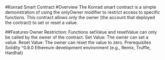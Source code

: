 #Konrad Smart Contract
#Overview
The Konrad smart contract is a simple demonstration of using the onlyOwner modifier to restrict access to specific functions. This contract allows only the owner (the account that deployed the contract) to set or reset a value.

##Features
Owner Restriction: Functions setValue and resetValue can only be called by the owner of the contract.
Set Value: The owner can set a value.
Reset Value: The owner can reset the value to zero.
Prerequisites
Solidity ^0.8.0
Ethereum development environment (e.g., Remix, Truffle, Hardhat)
